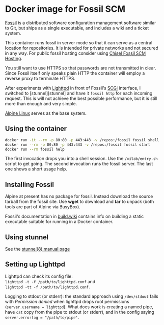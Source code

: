 # Docker image for Fossil SCM

[Fossil][fossil] is a distributed software configuration
management software similar to Git, but ships as a single
executable, and includes a wiki and a ticket system.

This container runs fossil in server mode so that
it can serve as a central location for repositories.
It is intended for private networks and not secured
in any way. For public fossil hosting consider using
[Chisel Fossil SCM Hosting][chisel].

You still want to use HTTPS so that passwords are not
transmitted in clear. Since Fossil itself only speaks
plain HTTP the container will employ a reverse proxy
to terminate HTTPS.

After experiments with [Lighttpd][lighttpd] in front
of Fossil's [SCGI][scgi] interface, I switched to
[stunnel][stunnel] and have it `fossil http` for each
incoming request. This is will not achieve the best
possible performance, but it is still more than enough
and very simple.

[Alpine Linux][alpine] serves as the base system.

## Using the container

```sh
docker run -it --rm -p 80:80 -p 443:443 -v /repos:/fossil fossil shell
docker run --rm -p 80:80 -p 443:443 -v /repos:/fossil fossil start
docker run --rm fossil help
```

The first invocation drops you into a shell session.
Use the `/xilab/entry.sh` script to get going.
The second invocation runs the fossil server.
The last one shows a short usage help.

## Installing Fossil

Alpine at present has no package for fossil. Instead
download the source tarball from the fossil site.
Use **wget** to download and **tar** to unpack (both
tools are part of Alpine via BusyBox).

Fossil's documentation in
[build.wiki](https://fossil-scm.org/home/doc/trunk/www/build.wiki)
contains info on building a static executable suitable
for running in a Docker container.

## Using stunnel

See the [stunnel(8) manual page][stunnel.8]

## Setting up Lighttpd

Lighttpd can check its config file:  
`lighttpd -t -f /path/to/lighttpd.conf` and  
`lighttpd -tt -f /path/to/lighttpd.conf`.

Logging to stdout (or stderr): the standard approach using
`/dev/stdout` fails with *Permission denied* when lighttpd
drops root permissions (`server.username = lighttpd`).
What does work is creating a named pipe, have `cat` copy
from the pipe to stdout (or stderr), and in the config
saying `server.errorlog = "/path/to/pipe"`.

[fossil]: https://fossil-scm.org/
[chisel]: https://chiselapp.com/
[lighttpd]: https://www.lighttpd.net/
[scgi]: https://en.wikipedia.org/wiki/Simple_Common_Gateway_Interface
[alpine]: https://alpinelinux.org/
[stunnel.8]: https://www.stunnel.org/static/stunnel.html
